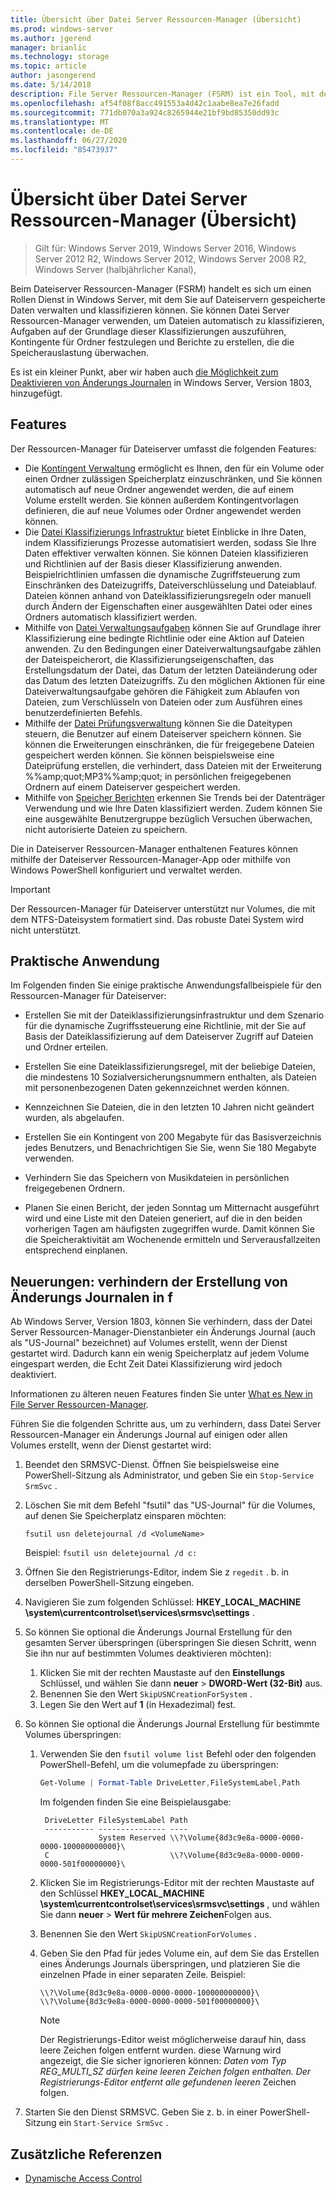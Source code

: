 ```yaml
---
title: Übersicht über Datei Server Ressourcen-Manager (Übersicht)
ms.prod: windows-server
ms.author: jgerend
manager: brianlic
ms.technology: storage
ms.topic: article
author: jasongerend
ms.date: 5/14/2018
description: File Server Ressourcen-Manager (FSRM) ist ein Tool, mit dem Sie Daten auf einem Windows Server-Dateiserver verwalten und klassifizieren können.
ms.openlocfilehash: af54f08f8acc491553a4d42c1aabe8ea7e26fadd
ms.sourcegitcommit: 771db070a3a924c8265944e21bf9bd85350dd93c
ms.translationtype: MT
ms.contentlocale: de-DE
ms.lasthandoff: 06/27/2020
ms.locfileid: "85473937"
---
```

# <a name="file-server-resource-manager-fsrm-overview"></a>Übersicht über Datei Server Ressourcen-Manager (Übersicht)

> Gilt für: Windows Server 2019, Windows Server 2016, Windows Server 2012 R2, Windows Server 2012, Windows Server 2008 R2, Windows Server (halbjährlicher Kanal),

Beim Dateiserver Ressourcen-Manager (FSRM) handelt es sich um einen Rollen Dienst in Windows Server, mit dem Sie auf Dateiservern gespeicherte Daten verwalten und klassifizieren können. Sie können Datei Server Ressourcen-Manager verwenden, um Dateien automatisch zu klassifizieren, Aufgaben auf der Grundlage dieser Klassifizierungen auszuführen, Kontingente für Ordner festzulegen und Berichte zu erstellen, die die Speicherauslastung überwachen.

Es ist ein kleiner Punkt, aber wir haben auch [die Möglichkeit zum Deaktivieren von Änderungs Journalen](#whats-new) in Windows Server, Version 1803, hinzugefügt.

## <a name="features"></a>Features

Der Ressourcen-Manager für Dateiserver umfasst die folgenden Features:

-   Die [Kontingent Verwaltung](quota-management.md) ermöglicht es Ihnen, den für ein Volume oder einen Ordner zulässigen Speicherplatz einzuschränken, und Sie können automatisch auf neue Ordner angewendet werden, die auf einem Volume erstellt werden. Sie können außerdem Kontingentvorlagen definieren, die auf neue Volumes oder Ordner angewendet werden können.
-   Die [Datei Klassifizierungs Infrastruktur](classification-management.md) bietet Einblicke in Ihre Daten, indem Klassifizierungs Prozesse automatisiert werden, sodass Sie Ihre Daten effektiver verwalten können. Sie können Dateien klassifizieren und Richtlinien auf der Basis dieser Klassifizierung anwenden. Beispielrichtlinien umfassen die dynamische Zugriffsteuerung zum Einschränken des Dateizugriffs, Dateiverschlüsselung und Dateiablauf. Dateien können anhand von Dateiklassifizierungsregeln oder manuell durch Ändern der Eigenschaften einer ausgewählten Datei oder eines Ordners automatisch klassifiziert werden.
-   Mithilfe von [Datei Verwaltungsaufgaben](file-management-tasks.md) können Sie auf Grundlage ihrer Klassifizierung eine bedingte Richtlinie oder eine Aktion auf Dateien anwenden. Zu den Bedingungen einer Dateiverwaltungsaufgabe zählen der Dateispeicherort, die Klassifizierungseigenschaften, das Erstellungsdatum der Datei, das Datum der letzten Dateiänderung oder das Datum des letzten Dateizugriffs. Zu den möglichen Aktionen für eine Dateiverwaltungsaufgabe gehören die Fähigkeit zum Ablaufen von Dateien, zum Verschlüsseln von Dateien oder zum Ausführen eines benutzerdefinierten Befehls.
-   Mithilfe der [Datei Prüfungsverwaltung](file-screening-management.md) können Sie die Dateitypen steuern, die Benutzer auf einem Dateiserver speichern können. Sie können die Erweiterungen einschränken, die für freigegebene Dateien gespeichert werden können. Sie können beispielsweise eine Dateiprüfung erstellen, die verhindert, dass Dateien mit der Erweiterung %%amp;quot;MP3%%amp;quot; in persönlichen freigegebenen Ordnern auf einem Dateiserver gespeichert werden.
-   Mithilfe von [Speicher Berichten](storage-reports-management.md) erkennen Sie Trends bei der Datenträger Verwendung und wie Ihre Daten klassifiziert werden. Zudem können Sie eine ausgewählte Benutzergruppe bezüglich Versuchen überwachen, nicht autorisierte Dateien zu speichern.

Die in Dateiserver Ressourcen-Manager enthaltenen Features können mithilfe der Dateiserver Ressourcen-Manager-App oder mithilfe von Windows PowerShell konfiguriert und verwaltet werden.

> [!IMPORTANT]
>  Der Ressourcen-Manager für Dateiserver unterstützt nur Volumes, die mit dem NTFS-Dateisystem formatiert sind. Das robuste Datei System wird nicht unterstützt.

## <a name="practical-applications"></a>Praktische Anwendung
 Im Folgenden finden Sie einige praktische Anwendungsfallbeispiele für den Ressourcen-Manager für Dateiserver:

-   Erstellen Sie mit der Dateiklassifizierungsinfrastruktur und dem Szenario für die dynamische Zugriffssteuerung eine Richtlinie, mit der Sie auf Basis der Dateiklassifizierung auf dem Dateiserver Zugriff auf Dateien und Ordner erteilen.

-   Erstellen Sie eine Dateiklassifizierungsregel, mit der beliebige Dateien, die mindestens 10 Sozialversicherungsnummern enthalten, als Dateien mit personenbezogenen Daten gekennzeichnet werden können.

-   Kennzeichnen Sie Dateien, die in den letzten 10 Jahren nicht geändert wurden, als abgelaufen.

-   Erstellen Sie ein Kontingent von 200 Megabyte für das Basisverzeichnis jedes Benutzers, und Benachrichtigen Sie Sie, wenn Sie 180 Megabyte verwenden.

-   Verhindern Sie das Speichern von Musikdateien in persönlichen freigegebenen Ordnern.

-   Planen Sie einen Bericht, der jeden Sonntag um Mitternacht ausgeführt wird und eine Liste mit den Dateien generiert, auf die in den beiden vorherigen Tagen am häufigsten zugegriffen wurde. Damit können Sie die Speicheraktivität am Wochenende ermitteln und Serverausfallzeiten entsprechend einplanen.

## <a name="whats-new---prevent-fsrm-from-creating-change-journals"></a><a name="whats-new"></a>Neuerungen: verhindern der Erstellung von Änderungs Journalen in f

Ab Windows Server, Version 1803, können Sie verhindern, dass der Datei Server Ressourcen-Manager-Dienstanbieter ein Änderungs Journal (auch als "US-Journal" bezeichnet) auf Volumes erstellt, wenn der Dienst gestartet wird. Dadurch kann ein wenig Speicherplatz auf jedem Volume eingespart werden, die Echt Zeit Datei Klassifizierung wird jedoch deaktiviert.

Informationen zu älteren neuen Features finden Sie unter [What es New in File Server Ressourcen-Manager](https://technet.microsoft.com/library/dn383587.aspx).

Führen Sie die folgenden Schritte aus, um zu verhindern, dass Datei Server Ressourcen-Manager ein Änderungs Journal auf einigen oder allen Volumes erstellt, wenn der Dienst gestartet wird:

1. Beendet den SRMSVC-Dienst. Öffnen Sie beispielsweise eine PowerShell-Sitzung als Administrator, und geben Sie ein `Stop-Service SrmSvc` .
2. Löschen Sie mit dem Befehl "fsutil" das "US-Journal" für die Volumes, auf denen Sie Speicherplatz einsparen möchten:

      ```
      fsutil usn deletejournal /d <VolumeName>
      ```
    Beispiel: `fsutil usn deletejournal /d c:`

3. Öffnen Sie den Registrierungs-Editor, indem Sie z `regedit` . b. in derselben PowerShell-Sitzung eingeben.
4. Navigieren Sie zum folgenden Schlüssel: **HKEY_LOCAL_MACHINE \system\currentcontrolset\services\srmsvc\settings** .
5. So können Sie optional die Änderungs Journal Erstellung für den gesamten Server überspringen (überspringen Sie diesen Schritt, wenn Sie ihn nur auf bestimmten Volumes deaktivieren möchten):
    1. Klicken Sie mit der rechten Maustaste auf den **Einstellungs** Schlüssel, und wählen Sie dann **neuer**  >  **DWORD-Wert (32-Bit)** aus.
    1. Benennen Sie den Wert `SkipUSNCreationForSystem` .
    1. Legen Sie den Wert auf **1** (in Hexadezimal) fest.
6. So können Sie optional die Änderungs Journal Erstellung für bestimmte Volumes überspringen:
    1. Verwenden Sie den `fsutil volume list` Befehl oder den folgenden PowerShell-Befehl, um die volumepfade zu überspringen:
        ```PowerShell
        Get-Volume | Format-Table DriveLetter,FileSystemLabel,Path
        ```
       Im folgenden finden Sie eine Beispielausgabe:

       ```
        DriveLetter FileSystemLabel Path
        ----------- --------------- ----
                    System Reserved \\?\Volume{8d3c9e8a-0000-0000-0000-100000000000}\
        C                           \\?\Volume{8d3c9e8a-0000-0000-0000-501f00000000}\
       ```
    2. Klicken Sie im Registrierungs-Editor mit der rechten Maustaste auf den Schlüssel **HKEY_LOCAL_MACHINE \system\currentcontrolset\services\srmsvc\settings** , und wählen Sie dann **neuer**  >  **Wert für mehrere Zeichen**Folgen aus.
    3. Benennen Sie den Wert `SkipUSNCreationForVolumes` .
    4. Geben Sie den Pfad für jedes Volume ein, auf dem Sie das Erstellen eines Änderungs Journals überspringen, und platzieren Sie die einzelnen Pfade in einer separaten Zeile. Beispiel:

        ```
        \\?\Volume{8d3c9e8a-0000-0000-0000-100000000000}\
        \\?\Volume{8d3c9e8a-0000-0000-0000-501f00000000}\
        ```

        > [!NOTE]
        > Der Registrierungs-Editor weist möglicherweise darauf hin, dass leere Zeichen folgen entfernt wurden. diese Warnung wird angezeigt, die Sie sicher ignorieren können: *Daten vom Typ REG_MULTI_SZ dürfen keine leeren Zeichen folgen enthalten. Der Registrierungs-Editor entfernt alle gefundenen leeren* Zeichen folgen.

7. Starten Sie den Dienst SRMSVC. Geben Sie z. b. in einer PowerShell-Sitzung ein `Start-Service SrmSvc` .



## <a name="additional-references"></a>Zusätzliche Referenzen

- [Dynamische Access Control](https://technet.microsoft.com/library/dn408191(v=ws.11).aspx)